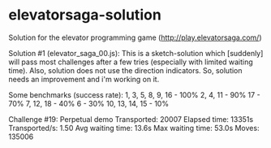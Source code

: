 # elevatorsaga-solution
Solution for the elevator programming game (http://play.elevatorsaga.com/)

Solution #1 (elevator_saga_00.js):
This is a sketch-solution which [suddenly] will pass most challenges after a few tries (especially with limited waiting time).
Also, solution does not use the direction indicators. So, solution needs an improvement and i'm working on it.

Some benchmarks (success rate):
1, 3, 5, 8, 9, 16 - 100%
2, 4, 11 - 90%
17 - 70%
7, 12, 18 - 40%
6 - 30%
10, 13, 14, 15 - 10%

Challenge #19: Perpetual demo
Transported: 20007
Elapsed time: 13351s
Transported/s: 1.50
Avg waiting time: 13.6s
Max waiting time: 53.0s
Moves: 135006
